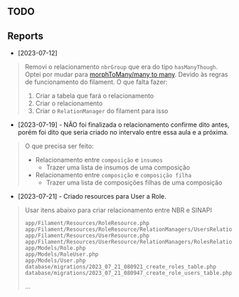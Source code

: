 ## TODO


## Reports

* [2023-07-12]
> Removi o relacionamento `nbrGroup` que era do tipo `hasManyThough`. Optei por mudar para [morphToMany/many to many](https://laravel.com/docs/10.x/eloquent-relationships#many-to-many-polymorphic-relations).
> Devido às regras de funcionamento do filament.
> O que falta fazer:
> 1. Criar a tabela que fará o relacionamento
> 2. Criar o relacionamento
> 3. Criar o `RelationManager` do filament para isso

* [2023-07-19] - NÃO foi finalizada o relacionamento confirme dito antes, porém foi dito que seria criado no intervalo entre essa aula e a próxima.
> O que precisa ser feito:
> - Relacionamento entre `composição` e `insumos`
>    - Trazer uma lista de insumos de uma composição
> - Relacionamento entre `composição` e `composição filha`
>    - Trazer uma lista de composições filhas de uma composição

* [2023-07-21] - Criado resources para User a Role.
>
> Usar itens abaixo para criar relacionamento entre NBR e SINAPI
> ```
> app/Filament/Resources/RoleResource.php
> app/Filament/Resources/RoleResource/RelationManagers/UsersRelationManager.php
> app/Filament/Resources/UserResource.php
> app/Filament/Resources/UserResource/RelationManagers/RolesRelationManager.php
> app/Models/Role.php
> app/Models/RoleUser.php
> app/Models/User.php
> database/migrations/2023_07_21_080921_create_roles_table.php
> database/migrations/2023_07_21_080947_create_role_users_table.php
> ```
> ...
